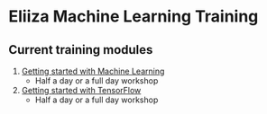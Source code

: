# Eliiza Machine Learning Training

## Current training modules
 1. [Getting started with Machine Learning](notebooks/getting_started_with_ml/README.md)
      - Half a day or a full day workshop
 2. [Getting started with TensorFlow](notebooks/getting_started_with_tf/README.md)
      - Half a day or a full day workshop
